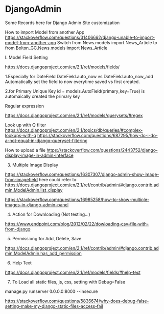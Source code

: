 # DjangoAdmin
Some Records here for Django Admin Site customization

How to import Model from another App
https://stackoverflow.com/questions/31406662/django-unable-to-import-model-from-another-app
Switch
from News.models import News_Article
to
from Bolton_GC.News.models import News_Article


I. Model Field Setting 

https://docs.djangoproject.com/en/2.1/ref/models/fields/ 

1.Especially for DateField
DateField.auto_now vs DateField.auto_now_add
Automatically set the field to now everytime saved vs first created. 

2.for Primary Unique Key
id = models.AutoField(primary_key=True) is automaically created the primary key




Regular expression

https://docs.djangoproject.com/en/2.1/ref/models/querysets/#regex

Look up with Q filter
https://docs.djangoproject.com/en/2.1/topics/db/queries/#complex-lookups-with-q
https://stackoverflow.com/questions/687295/how-do-i-do-a-not-equal-in-django-queryset-filtering

How to upload a file
https://stackoverflow.com/questions/2443752/django-display-image-in-admin-interface


3. Multiple Image Display

https://stackoverflow.com/questions/16307307/django-admin-show-image-from-imagefield
here could refer to 
https://docs.djangoproject.com/en/2.1/ref/contrib/admin/#django.contrib.admin.ModelAdmin.list_display

https://stackoverflow.com/questions/16985258/how-to-show-multiple-images-in-django-admin-panel

4. Action for Downloading (Not testing...)

https://www.endpoint.com/blog/2012/02/22/dowloading-csv-file-with-from-django

5. Permissiong for Add, Delete, Save

https://docs.djangoproject.com/en/2.1/ref/contrib/admin/#django.contrib.admin.ModelAdmin.has_add_permission

6. Help Text

https://docs.djangoproject.com/en/2.1/ref/models/fields/#help-text

7. To Load all static files, js, css, setting with Debug=False

manage.py runserver 0.0.0.0:8000 --insecure

https://stackoverflow.com/questions/5836674/why-does-debug-false-setting-make-my-django-static-files-access-fail
